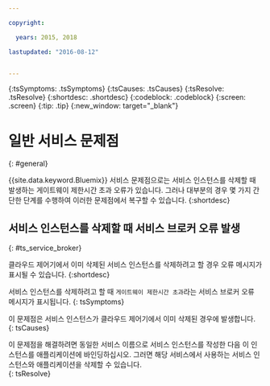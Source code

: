 ```yaml
---

copyright:

  years: 2015, 2018

lastupdated: "2016-08-12"


---
```


{:tsSymptoms: .tsSymptoms}
{:tsCauses: .tsCauses}
{:tsResolve: .tsResolve}
{:shortdesc: .shortdesc}
{:codeblock: .codeblock}
{:screen: .screen}
{:tip: .tip}
{:new_window: target="_blank"}


# 일반 서비스 문제점
{: #general}

{{site.data.keyword.Bluemix}} 서비스 문제점으로는 서비스 인스턴스를 삭제할 때 발생하는 게이트웨이 제한시간 초과 오류가 있습니다. 그러나 대부분의 경우 몇 가지 간단한 단계를 수행하여 이러한 문제점에서 복구할 수 있습니다.
{:shortdesc}

## 서비스 인스턴스를 삭제할 때 서비스 브로커 오류 발생
{: #ts_service_broker}

클라우드 제어기에서 이미 삭제된 서비스 인스턴스를 삭제하려고 할 경우 오류 메시지가 표시될 수 있습니다.
{:shortdesc}


서비스 인스턴스를 삭제하려고 할 때 `게이트웨이 제한시간 초과`라는 서비스 브로커 오류 메시지가 표시됩니다.
{: tsSymptoms}


이 문제점은 서비스 인스턴스가 클라우드 제어기에서 이미 삭제된 경우에 발생합니다.
{: tsCauses}


이 문제점을 해결하려면 동일한 서비스 이름으로 서비스 인스턴스를 작성한 다음 이 인스턴스를 애플리케이션에 바인딩하십시오. 그러면 해당 서비스에서 사용하는 서비스 인스턴스와 애플리케이션을 삭제할 수 있습니다.   
{: tsResolve}
